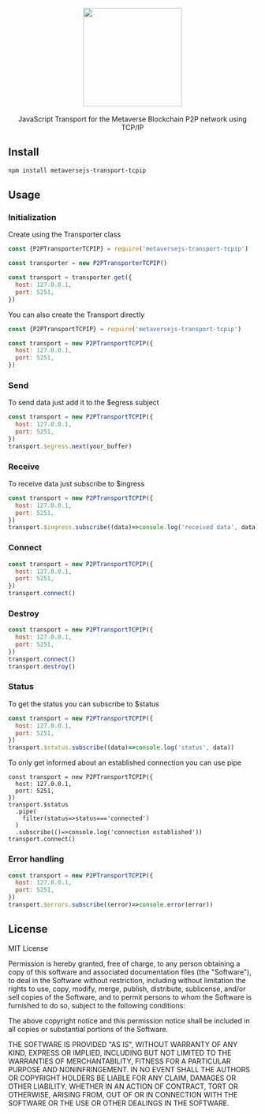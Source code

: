 <p align="center">
  <a href="https://mvs.org/">
    <img width="200" src="https://raw.githubusercontent.com/mvs-org/lightwallet/master/src/assets/logo.png" alt="">
  </a>
  <br>
  <br>
  JavaScript Transport for the Metaverse Blockchain P2P network using TCP/IP
</p>

## Install

``` bash
npm install metaversejs-transport-tcpip
```

## Usage

### Initialization

Create using the Transporter class
``` javascript
const {P2PTransporterTCPIP} = require('metaversejs-transport-tcpip')

const transporter = new P2PTransporterTCPIP()

const transport = transporter.get({
  host: 127.0.0.1,
  port: 5251,
})
```

You can also create the Transport directly
``` javascript
const {P2PTransportTCPIP} = require('metaversejs-transport-tcpip')

const transport = new P2PTransportTCPIP({
  host: 127.0.0.1,
  port: 5251,
})
```

### Send

To send data just add it to the $egress subject
``` javascript
const transport = new P2PTransportTCPIP({
  host: 127.0.0.1,
  port: 5251,
})
transport.$egress.next(your_buffer)
```

### Receive
To receive data just subscribe to $ingress
``` javascript
const transport = new P2PTransportTCPIP({
  host: 127.0.0.1,
  port: 5251,
})
transport.$ingress.subscribe((data)=>console.log('received data', data))
```

### Connect
``` javascript
const transport = new P2PTransportTCPIP({
  host: 127.0.0.1,
  port: 5251,
})
transport.connect()
```

### Destroy
``` javascript
const transport = new P2PTransportTCPIP({
  host: 127.0.0.1,
  port: 5251,
})
transport.connect()
transport.destroy()
```

### Status
To get the status you can subscribe to $status
``` javascript
const transport = new P2PTransportTCPIP({
  host: 127.0.0.1,
  port: 5251,
})
transport.$status.subscribe((data)=>console.log('status', data))
```

To only get informed about an established connection you can use pipe
```
const transport = new P2PTransportTCPIP({
  host: 127.0.0.1,
  port: 5251,
})
transport.$status
  .pipe(
    filter(status=>status==='connected')
  )
  .subscribe(()=>console.log('connection established'))
transport.connect()
```

### Error handling
``` javascript
const transport = new P2PTransportTCPIP({
  host: 127.0.0.1,
  port: 5251,
})
transport.$errors.subscribe((error)=>console.error(error))
```

## License
MIT License

Permission is hereby granted, free of charge, to any person obtaining a copy
of this software and associated documentation files (the "Software"), to deal
in the Software without restriction, including without limitation the rights
to use, copy, modify, merge, publish, distribute, sublicense, and/or sell
copies of the Software, and to permit persons to whom the Software is
furnished to do so, subject to the following conditions:

The above copyright notice and this permission notice shall be included in all
copies or substantial portions of the Software.

THE SOFTWARE IS PROVIDED "AS IS", WITHOUT WARRANTY OF ANY KIND, EXPRESS OR
IMPLIED, INCLUDING BUT NOT LIMITED TO THE WARRANTIES OF MERCHANTABILITY,
FITNESS FOR A PARTICULAR PURPOSE AND NONINFRINGEMENT. IN NO EVENT SHALL THE
AUTHORS OR COPYRIGHT HOLDERS BE LIABLE FOR ANY CLAIM, DAMAGES OR OTHER
LIABILITY, WHETHER IN AN ACTION OF CONTRACT, TORT OR OTHERWISE, ARISING FROM,
OUT OF OR IN CONNECTION WITH THE SOFTWARE OR THE USE OR OTHER DEALINGS IN THE
SOFTWARE.